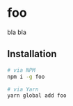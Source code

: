 # foo

bla bla

<!--@installation({useShortAlias: true})-->
## Installation

```sh
# via NPM
npm i -g foo

# via Yarn
yarn global add foo
```
<!--/@-->
